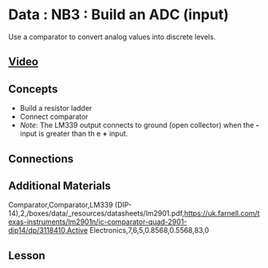 # Data : NB3 : Build an ADC (input)
Use a comparator to convert analog values into discrete levels.

## [Video](https://vimeo.com/1034767170)

## Concepts
- Build a resistor ladder
- Connect comparator
- *Note*: The LM339 output connects to ground (open collector) when the **-** input is greater than th e **+** input.

## Connections

## Additional Materials
Comparator,Comparator,LM339 (DIP-14),2,/boxes/data/_resources/datasheets/lm2901.pdf,https://uk.farnell.com/texas-instruments/lm2901n/ic-comparator-quad-2901-dip14/dp/3118410,Active Electronics,7,6,5,0.8568,0.5568,83,0

## Lesson


